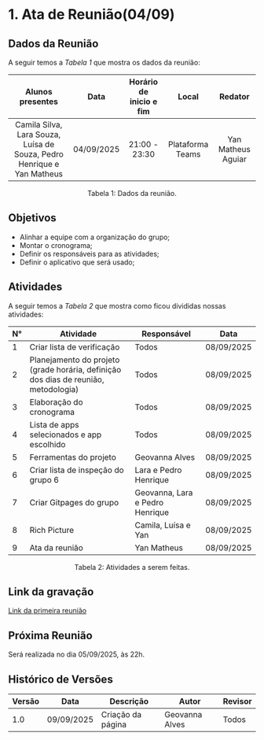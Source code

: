 # 1. Ata de Reunião(04/09)

## Dados da Reunião

A seguir temos a <i>Tabela 1</i> que mostra os dados da reunião:

|                                     Alunos presentes                                     |    Data    | Horário de inicio e fim |      Local       | Redator |
| :--------------------------------------------------------------------------------------: | :--------: | :---------------------: | :--------------: | :--------------: |
| Camila Silva, Lara Souza, Luísa de Souza, Pedro Henrique e Yan Matheus | 04/09/2025 |      21:00 - 23:30      | Plataforma Teams | Yan Matheus Aguiar |
<figcaption align="center">Tabela 1: Dados da reunião.</figcaption>

## Objetivos

- Alinhar a equipe com a organização do grupo;
- Montar o cronograma;
- Definir os responsáveis para as atividades;
- Definir o aplicativo que será usado;

## Atividades

A seguir temos a <i>Tabela 2</i> que mostra como ficou divididas nossas atividades:

| N°| Atividade | Responsável | Data |
| ---- | ---- | ---- | ---- | 
| 1 | Criar lista de verificação | Todos | 08/09/2025 |
| 2 | Planejamento do projeto (grade horária, definição dos dias de reunião, metodologia) |  Todos| 08/09/2025|
| 3 | Elaboração do cronograma | Todos| 08/09/2025|
| 4 | Lista de apps selecionados e app escolhido | Todos| 08/09/2025|
| 5 | Ferramentas do projeto | Geovanna Alves | 08/09/2025|
| 6 | Criar lista de inspeção do grupo 6| Lara e Pedro Henrique | 08/09/2025|
| 7 | Criar Gitpages do grupo | Geovanna, Lara e Pedro Henrique | 08/09/2025|
| 8 | Rich Picture | Camila, Luísa e Yan | 08/09/2025|
| 9 | Ata da reunião | Yan Matheus | 08/09/2025|
<figcaption align="center">Tabela 2: Atividades a serem feitas.</figcaption>

## Link da gravação

[Link da primeira reunião](https://www.youtube.com/watch?v=1ZlOacYxBDo&list=PLLWUvFk-8eapL5FB6mMvY3y0y_tqLEXji)

## Próxima Reunião

Será realizada no dia 05/09/2025, às 22h.

## Histórico de Versões

| Versão | Data       | Descrição                   | Autor             | Revisor         |
|--------|------------|-----------------------------|-------------------|-----------------|
| 1.0    | 09/09/2025 | Criação da página           |  Geovanna Alves   |    Todos        |
